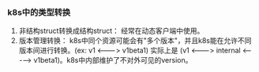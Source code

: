 ### k8s中的类型转换

1. 非结构struct转换成结构struct：
经常在动态客户端中使用。
2. 版本管理转换：
k8s中同个资源可能会有"多个版本"，并且k8s能在允许不同版本间进行转换。(ex: v1  <---> v1beta1)
实际上是 (v1  <--->  internal  <-----> v1beta1)。k8s中内部维护了不对外可见的version。
